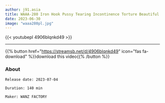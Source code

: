 ```yaml
---
author: j91.asia
title: WAAA-280 Iron Hook Pussy Tearing Incontinence Torture Beautiful Teacher Convulsions Ahegao Vaginal Orgasm
date: 2023-06-30
image: "waaa280pl.jpg"
---
```



{{< youtubepl 4906blqnkd49 >}}
___

{{% button href="https://streamsb.net/d/4906blqnkd49" icon="fas fa-download" %}}download this video{{% /button %}}
### About

`Release date: 2023-07-04`

`Duration: 140 min`

`Maker:	WANZ FACTORY`